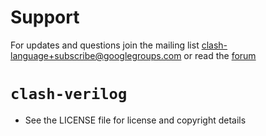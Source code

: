 # Support
For updates and questions join the mailing list clash-language+subscribe@googlegroups.com or read the [forum](https://groups.google.com/d/forum/clash-language)

# `clash-verilog`
  * See the LICENSE file for license and copyright details

